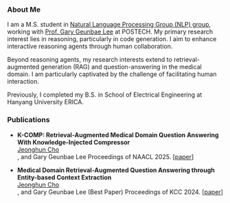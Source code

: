 ### About Me
I am a M.S. student in [Natural Language Processing Group (NLP) group](https://nlp.postech.ac.kr/), working with [Prof. Gary Geunbae Lee](https://scholar.google.com/citations?user=t30saScAAAAJ&hl) at POSTECH. My primary research interest lies in reasoning, particularly in code generation. I aim to enhance interactive reasoning agents through human collaboration.

Beyond reasoning agents, my research interests extend to retrieval-augmented generation (RAG) and question-answering in the medical domain. I am particularly captivated by the challenge of facilitating human interaction.

Previously, I completed my B.S. in School of Electrical Engineering at Hanyang University ERICA.

### Publications

* **K-COMP: Retrieval-Augmented Medical Domain Question Answering With Knowledge-Injected Compressor**<br>
<ins>Jeonghun Cho</ins><br>, and Gary Geunbae Lee
Proceedings of NAACL 2025. [[paper](https://arxiv.org/abs/2501.13567)]

* **Medical Domain Retrieval-Augmented Question Answering through Entity-based Context Extraction**<br>
<ins>Jeonghun Cho</ins><br>, and Gary Geunbae Lee
(Best Paper) Proceedings of KCC 2024. [[paper](https://www.dbpia.co.kr/pdf/pdfView.do?nodeId=NODE11861871)]